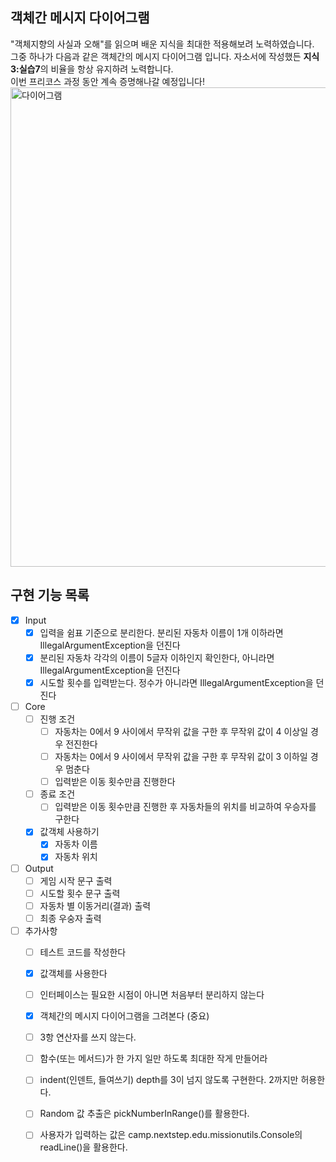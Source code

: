 ## 객체간 메시지 다이어그램
"객체지향의 사실과 오해"를 읽으며 배운 지식을 최대한 적용해보려 노력하였습니다.    
그중 하나가 다음과 같은 객체간의 메시지 다이어그램 입니다. 자소서에 작성했든 **지식3:실습7**의 비율을 항상 유지하려 노력합니다.    
이번 프리코스 과정 동안 계속 증명해나갈 예정입니다!    
<img width="767" alt="다이어그램" src="https://github.com/zbqmgldjfh/ServletEx/assets/60593969/0ddfbeea-ce23-4223-8187-3271e938bff2">

## 구현 기능 목록
- [x] Input
    - [x] 입력을 쉼표 기준으로 분리한다. 분리된 자동차 이름이 1개 이하라면 IllegalArgumentException을 던진다
    - [x] 분리된 자동차 각각의 이름이 5글자 이하인지 확인한다, 아니라면 IllegalArgumentException을 던진다
    - [x] 시도할 횟수를 입력받는다. 정수가 아니라면 IllegalArgumentException을 던진다
- [ ] Core
    - [ ] 진행 조건
        - [ ] 자동차는 0에서 9 사이에서 무작위 값을 구한 후 무작위 값이 4 이상일 경우 전진한다
        - [ ] 자동차는 0에서 9 사이에서 무작위 값을 구한 후 무작위 값이 3 이하일 경우 멈춘다
        - [ ] 입력받은 이동 횟수만큼 진행한다
    - [ ] 종료 조건
        - [ ] 입력받은 이동 횟수만큼 진행한 후 자동차들의 위치를 비교하여 우승자를 구한다
    - [x] 값객체 사용하기
      - [x] 자동차 이름
      - [x] 자동차 위치
- [ ] Output
    - [ ] 게임 시작 문구 출력
    - [ ] 시도할 횟수 문구 출력
    - [ ] 자동차 별 이동거리(결과) 출력
    - [ ] 최종 우숭자 출력
- [ ] 추가사항
    - [ ] 테스트 코드를 작성한다
    - [x] 값객체를 사용한다
    - [ ] 인터페이스는 필요한 시점이 아니면 처음부터 분리하지 않는다
    - [x] 객체간의 메시지 다이어그램을 그려본다 (중요)
    - [ ] 3항 연산자를 쓰지 않는다.
    - [ ] 함수(또는 메서드)가 한 가지 일만 하도록 최대한 작게 만들어라
    - [ ] indent(인덴트, 들여쓰기) depth를 3이 넘지 않도록 구현한다. 2까지만 허용한다.
    - [ ] Random 값 추출은 pickNumberInRange()를 활용한다.
    - [ ] 사용자가 입력하는 값은 camp.nextstep.edu.missionutils.Console의 readLine()을 활용한다.

